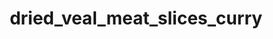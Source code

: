 ---
pub: "yes"
title: dried_veal_meat_slices_curry
title_small: М'ясні слайси з телятини сушені «Каррі»
lang: "ua"
meta_description: "М'ясні слайси з телятини сушені є готовою до вживання поживною м'ясною стравою."
categorie: sun_dried_meat_slices

title_text: "М'ясні слайси з телятини сушені є готовою до вживання поживною м'ясною стравою."

layout: products_in
popular: "no"

description: "<p>М&#39;ясні слайси з телятини сушені є готовою до вживання поживною м&#39;ясною стравою, яка виготовляється шляхом засушування на сертифікованому обладнанні з застосуванням сучасних технологій до стану, при якому його подальше псування неможливе. Оскільки більша частина вологи випаровується, продукт стає стабільним і може зберігатися без охолодження.</p>
<p>Сушене м&#39;ясо, як постачальник білка, — незамінний продукт в меню здорової людини і спортсменів, які піддаються фізичним навантаженням.</p>
<p>Наш продукт займає особливе місце в лінійці протеїнових продуктів, користь якого полягає в «натуральності». У ньому сконцентровані поживні речовини в природному вигляді. Тут Ви не знайдете хімічних смакових добавок. Нашими співробітниками спеціально для Вас розроблені унікальні композиції натуральних спецій, які надають продукту вишуканий смак і аромат.</p>
<p>Продукт має червоно-коричневий колір, яскравий, насичений аромат і багатий смак «Каррі», а також відзначається досить щільною консистенцією.</p>"
permalink: "/products/sun_dried_meat_slices/dried_veal_meat_slices_curry"
specifications: [
    {
        head_text: "Склад:",
        body_text: "Телятина 100%, сіль кухонна харчова, натуральні спеції (перець червоний (паприка) мелений, перець чорний мелений, часник сушений мелений, коріандр мелений, перець червоний «Чилі» мелений)",
    },
    {
        head_text: "Упаковка:",
        body_text: "Поліетиленовий пакет, крафт - пакет",
    },
    {
        head_text: "Тип обробки:",
        body_text: "Сушені",
    },
    {
        head_text: "Вид:",
        body_text: "Слайси ",
    },
    {
        head_text: "Вага:",
        body_text: "25г; 50г; 100г; 500г",
    },
    {
        head_text: "Харчова цінність в 100г продукту:",
        body_text: "Білки: 55,0г; Жири: 10г",
    },
    {
        head_text: "Енергетична цінність в 100г продукту:",
        body_text: "310,0ккал (1297,04 кДж)",
    },
    {
        head_text: "Країна-виробник:",
        body_text: "Україна",
    },
    {
        head_text: "Термін зберігання:",
        body_text: "6 місяців",
    },
    {
        head_text: "Умови зберігання:",
        body_text: "Температура 5-25ᵒС, відносна вологість повітря не більше 75%",
    },
    {
        head_text: "Нормативна документація:",
        body_text: "ТУ У 10.1-2427610970-002:2019",
    },
    {
        head_text: "Ціна:",
        body_text: "За домовленістю",
    },
]
---